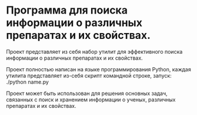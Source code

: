 # Программа для поиска информации о различных препаратах и их свойствах. 
Проект представляет из себя набор утилит для эффективного поиска информации о различных препаратах и их свойствах.

  Проект полностью написан на языке программирования Python, каждая утилита представляет из-себя скрипт командной строке, запуск: ./python name.py

  Проект может быть использован для решения основных задач, связанных с поиск и хранением информации о ученых, различных препаратах и их свойствах.
